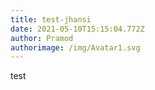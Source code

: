 ```yaml
---
title: test-jhansi
date: 2021-05-10T15:15:04.772Z
author: Pramod
authorimage: /img/Avatar1.svg
---
```

test